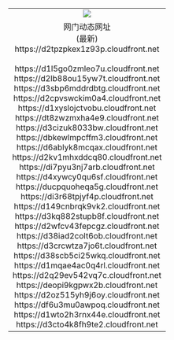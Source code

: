 ﻿<table>
  <tr></tr>
  <tr><td colspan=2 align=center><img src="https://d2tpzpkex1z93p.cloudfront.net/Up/oGate.jpg" /></td></tr>
  <tr><td colspan=2 align=center>网门动态网址<br/>(最新)
<br>https://d2tpzpkex1z93p.cloudfront.net
<br/>
<br>https://d1l5go0zmleo7u.cloudfront.net
<br>https://d2lb88ou15yw7t.cloudfront.net
<br>https://d3sbp6mddrdbtg.cloudfront.net
<br>https://d2cpvswckim0a4.cloudfront.net
<br>https://d1xyslojctvobu.cloudfront.net
<br>https://dt8zwzmxha4e9.cloudfront.net
<br>https://d3cizuk8033bw.cloudfront.net
<br>https://dbkewlmpcffm3.cloudfront.net
<br>https://d6ablyk8mcqax.cloudfront.net
<br>https://d2kv1mhxddcq80.cloudfront.net
<br>https://di7pyu3nj7arb.cloudfront.net
<br>https://d4xywcy0qu6sf.cloudfront.net
<br>https://ducpquoheqa5g.cloudfront.net
<br>https://di3r68tpjyf4p.cloudfront.net
<br>https://d149cnbrqk9vk2.cloudfront.net
<br>https://d3kq882stupb8f.cloudfront.net
<br>https://d2wfcv43fepcgz.cloudfront.net
<br>https://d38iad2colt6ob.cloudfront.net
<br>https://d3crcwtza7jo6t.cloudfront.net
<br>https://d38scb5ci25wkq.cloudfront.net
<br>https://d1mqae4ac0q4rl.cloudfront.net
<br>https://d2q29ev542vq7c.cloudfront.net
<br>https://deopi9kgpwx2b.cloudfront.net
<br>https://d2oz515yh9j6oy.cloudfront.net
<br>https://df6u3mu0awpoq.cloudfront.net
<br>https://d1wto2h3rnx44e.cloudfront.net
<br>https://d3cto4k8fh9te2.cloudfront.net
    </td>
  </tr>
</table>
